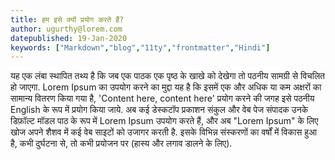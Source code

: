 ```yaml
---
title: हम इसे क्यों प्रयोग करते हैं?
author: ugurthy@lorem.com
datepublished: 19-Jan-2020
keywords: ["Markdown","blog","11ty","frontmatter","Hindi"]
---
```

यह एक लंबा स्थापित तथ्य है कि जब एक पाठक एक पृष्ठ के खाखे को देखेगा तो पठनीय सामग्री से विचलित हो जाएगा. Lorem Ipsum का उपयोग करने का मुद्दा यह है कि इसमें एक और अधिक या कम अक्षरों का सामान्य वितरण किया गया है, 'Content here, content here' प्रयोग करने की जगह इसे पठनीय English के रूप में प्रयोग किया जाये. अब कई डेस्कटॉप प्रकाशन संकुल और वेब पेज संपादक उनके डिफ़ॉल्ट मॉडल पाठ के रूप में Lorem Ipsum उपयोग करते हैं, और अब "Lorem Ipsum" के लिए खोज अपने शैशव में कई वेब साइटों को उजागर करती है. इसके विभिन्न संस्करणों का वर्षों में विकास हुआ है, कभी दुर्घटना से, तो कभी प्रयोजन पर (हास्य और लगाव डालने के लिए).
